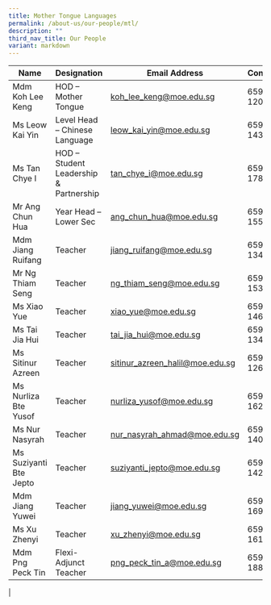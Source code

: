 ```yaml
---
title: Mother Tongue Languages
permalink: /about-us/our-people/mtl/
description: ""
third_nav_title: Our People
variant: markdown
---
```

| Name | Designation | Email Address | Contact |
|---|---|---|---|
| Mdm Koh Lee Keng | HOD – Mother Tongue | [koh_lee_keng@moe.edu.sg](mailto:koh_lee_keng@moe.edu.sg) | 65938-120 |
| Ms Leow Kai Yin | Level Head – Chinese Language | [leow_kai_yin@moe.edu.sg](mailto:leow_kai_yin@moe.edu.sg) | 65938-143 |
| Ms Tan Chye I | HOD – Student Leadership & Partnership | [tan_chye_i@moe.edu.sg](mailto:tan_chye_i@moe.edu.sg) | 65938-178  |
| Mr Ang Chun Hua  | Year Head – Lower Sec | [ang_chun_hua@moe.edu.sg](mailto:ang_chun_hua@moe.edu.sg) | 65938-155 |
| Mdm Jiang Ruifang | Teacher | [jiang_ruifang@moe.edu.sg](mailto:jiang_ruifang@moe.edu.sg) | 65938-134 |
| Mr Ng Thiam Seng | Teacher | [ng_thiam_seng@moe.edu.sg](mailto:ng_thiam_seng@moe.edu.sg) | 65938-153 |
| Ms Xiao Yue | Teacher | [xiao_yue@moe.edu.sg](mailto:xiao_yue@moe.edu.sg) | 65938-146 |
| Ms Tai Jia Hui | Teacher | [tai_jia_hui@moe.edu.sg](mailto:tai_jia_hui@moe.edu.sg) |  65938-134 |
| Ms Sitinur Azreen | Teacher | [sitinur_azreen_halil@moe.edu.sg](mailto:sitinur_azreen_halil@moe.edu.sg) | 65938-126 |
| Ms Nurliza Bte Yusof | Teacher | [nurliza_yusof@moe.edu.sg](mailto:nurliza_yusof@moe.edu.sg) | 65938-162 |
| Ms Nur Nasyrah | Teacher | [nur_nasyrah_ahmad@moe.edu.sg](mailto:nur_nasyrah_ahmad@moe.edu.sg) | 65938-140 |
| Ms Suziyanti Bte Jepto | Teacher | [suziyanti_jepto@moe.edu.sg](mailto:suziyanti_jepto@moe.edu.sg) | 65938-142 |
| Mdm Jiang Yuwei | Teacher | [jiang_yuwei@moe.edu.sg](mailto:jiang_yuwei@moe.edu.sg) | 65938-169 |
| Ms Xu Zhenyi | Teacher | [xu_zhenyi@moe.edu.sg](mailto:jiang_yuwei@moe.edu.sg) | 65938-161 |
| Mdm Png Peck Tin | Flexi-Adjunct Teacher | [png_peck_tin_a@moe.edu.sg](mailto:Png_Peck_Tin_A@moe.edu.sg) | 65938-188 |
|